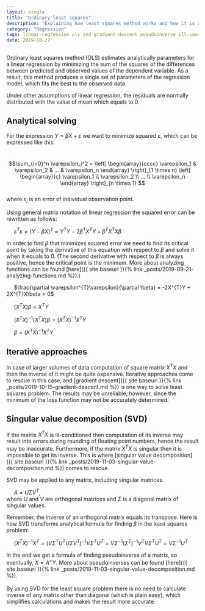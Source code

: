 ```yaml
---
layout: single
title: "Ordinary least squares"
description: "Explaining how least squares method works and how it is applied in solving analytically linear regression"
category: "Regression"
tags: linear-regression ols svd gradient-descent pseudoinverse ill-conditioned-matrix
date: 2019-10-27
---
```

 
Ordinary least squares method (OLS) estimates analytically parameters for a linear regression by minimizing the sum of the squares of the differences between predicted and observed values of the dependent variable. As a result, this method produces a single set of parameters of the regression model, which fits the best to the observed data.
 
Under other assumptions of linear regression, the residuals are normally distributed with the value of mean which equals to 0.
 
## Analytical solving
 
For the expression $Y = \beta X + \varepsilon$ we want to minimize squared $\varepsilon$, which can be expressed like this:
 
&nbsp;&nbsp;&nbsp;&nbsp;
$$\sum_{i=0}^n \varepsilon_i^2 =
\left[ \begin{array}{cccc}
\varepsilon_1 & \varepsilon_2 & ... & \varepsilon_n
\end{array} \right]_{1 \times n}
\left[ \begin{array}{c}
\varepsilon_1 \\
\varepsilon_2 \\
... \\
\varepsilon_n
\end{array} \right]_{n \times 1}
$$ <br>
where $\varepsilon_i$ is an error of individual observation point.
 
Using general matrix notation of linear regression the squared error can be rewritten as follows:
 
&nbsp;&nbsp;&nbsp;&nbsp;
$\varepsilon^{T}\varepsilon = (Y - \beta X)^2 = Y^{T}Y - 2\beta^{T}X^{T}Y + \beta^{T}X^{T}X\beta$
 
In order to find $\beta$ that minimizes squared error we need to find its critical point by taking the derivative of this equation with respect to $\beta$ and solve it when it equals to 0. (The second derivative with respect to $\beta$ is always positive, hence the critical point is the minimum. More about analyzing functions can be found [here]({{ site.baseurl }}{% link _posts/2019-09-21-analyzing-functions.md %}).)
 
&nbsp;&nbsp;&nbsp;&nbsp;
$\frac{\partial \varepsilon^{T}\varepsilon}{\partial \beta} = -2X^{T}Y + 2X^{T}X\beta = 0$<br>
 
&nbsp;&nbsp;&nbsp;&nbsp;
$(X^{T}X)\beta = X^{T}Y$
 
&nbsp;&nbsp;&nbsp;&nbsp;
$(X^{T}X)^{-1}(X^{T}X)\beta = (X^{T}X)^{-1}X^{T}Y$
 
&nbsp;&nbsp;&nbsp;&nbsp;
$\beta = (X^{T}X)^{-1}X^{T}Y$
 
## Iterative approaches
 
In case of larger volumes of data computation of square matrix $X^{T}X$ and then the inverse of it might be quite expensive. Iterative approaches come to rescue in this case, and [gradient descent]({{ site.baseurl }}{% link _posts/2019-10-15-gradient-descent.md %}) is one way to solve least squares problem. The results may be unreliable, however, since the minimum of the loss function may not be accurately determined.  
 
## Singular value decomposition (SVD)  
 
If the matrix $X^{T}X$ is ill-conditioned then computation of its inverse may result into errors during rounding of floating point numbers, hence the result may be inaccurate. Furthermore, if the matrix $X^{T}X$ is singular then it is impossible to get its inverse. This is where [singular value decomposition]({{ site.baseurl }}{% link _posts/2019-11-03-singular-value-decomposition.md %}) comes to rescue.   
 
SVD may be applied to any matrix, including singular matrices.
 
&nbsp;&nbsp;&nbsp;&nbsp;
$A = U \Sigma V^{T}$,<br>
where $U$ and $V$ are orthogonal matrices and $\Sigma$ is a diagonal matrix of singular values.
 
Remember, the inverse of an orthogonal matrix equals its transpose. Here is how SVD transforms analytical formula for finding $\beta$ in the least squares problem:
 
&nbsp;&nbsp;&nbsp;&nbsp;
$(X^{T}X)^{-1}X^{T} = (V \Sigma^{T} U^{T} U \Sigma V^{T})^{-1} V \Sigma^{T} U^{T} = V \Sigma^{-1} (\Sigma^{T})^{-1} V^{T} V \Sigma^{T} U^{T} = V \Sigma^{-1} U^{T}$
 
In the end we get a formula of finding pseudoinverse of a matrix, so eventually, $X = A^{+}Y$. More about pseudoinverses can be found [here]({{ site.baseurl }}{% link _posts/2019-11-03-singular-value-decomposition.md %}). <br>  
By using SVD for the least square problem there is no need to calculate inverse of any matrix other than diagonal (which is plain easy), which simplifies calculations and makes the result more accurate.